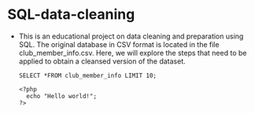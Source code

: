 # SQL-data-cleaning
- This is an educational project on data cleaning and preparation using SQL. The original database in CSV format is located in the file club_member_info.csv. Here, we will explore the steps that need to be applied to obtain a cleansed version of the dataset.

    `SELECT *FROM club_member_info LIMIT 10;`

      <?php
        echo "Hello world!";
      ?>



